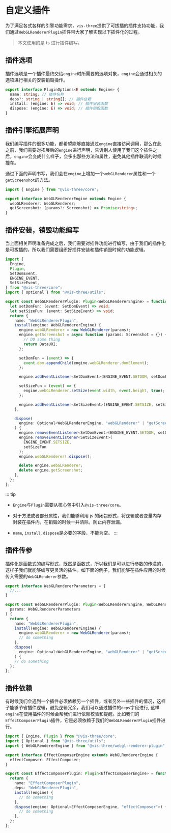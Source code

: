 # 自定义插件

为了满足各式各样的引擎功能需求，`vis-three`提供了可拔插的插件支持功能，我们通过`WebGLRendererPlugin`插件带大家了解实现以下插件化的过程。

> 本文使用的是 ts 进行插件编写。

## 插件选项

插件选项是一个插件最终交给`engine`时所需要的选项对象，`engine`会通过相关的选项进行相关的安装销毁操作。

```ts
export interface PluginOptions<E extends Engine> {
  name: string; // 插件名称
  deps?: string | string[]; // 插件依赖
  install: (engine: E) => void; // 插件安装函数
  dispose: (engine: E) => void; // 插件销毁函数
}
```

## 插件引擎拓展声明

我们编写插件的很多功能，都希望能够直接通过`engine`直接访问调用，那么在此之前，我们需要对拓展后的`engine`进行声明，告诉别人使用了我们这个插件之后，`engine`会变成什么样子，会多出那些方法和属性，避免其他插件联调的时候撞车。

通过下面的声明书写，我们会在`engine`上增加一个`webGLRenderer`属性和一个`getScreenshot`的方法。

```ts
import { Engine } from "@vis-three/core";

export interface WebGLRendererEngine extends Engine {
  webGLRenderer: WebGLRenderer;
  getScreenshot: (params?: Screenshot) => Promise<string>;
}
```

## 插件安装，销毁功能编写

当上面相关声明准备完成之后，我们需要对插件功能进行编写，由于我们的插件化是可拔插的，所以我们需要组织好插件安装和插件销毁时候的功能逻辑。

```ts
import {
  Engine,
  Plugin,
  SetDomEvent,
  ENGINE_EVENT,
  SetSizeEvent,
} from "@vis-three/core";
import { Optional } from "@vis-three/utils";

export const WebGLRendererPlugin: Plugin<WebGLRendererEngine> = function () {
  let setDomFun: (event: SetDomEvent) => void;
  let setSizeFun: (event: SetSizeEvent) => void;
  return {
    name: "WebGLRendererPlugin",
    install(engine: WebGLRendererEngine) {
      engine.webGLRenderer = new WebGLRenderer(params);
      engine.getScreenshot = async function (params: Screenshot = {}) {
        // DO some thing
        return DataURI;
      };

      setDomFun = (event) => {
        event.dom.appendChild(engine.webGLRenderer.domElement);
      };

      engine.addEventListener<SetDomEvent>(ENGINE_EVENT.SETDOM, setDomFun);

      setSizeFun = (event) => {
        engine.webGLRenderer.setSize(event.width, event.height, true);
      };

      engine.addEventListener<SetSizeEvent>(ENGINE_EVENT.SETSIZE, setSizeFun);
    },

    dispose(
      engine: Optional<WebGLRendererEngine, "webGLRenderer" | "getScreenshot">
    ) {
      engine.removeEventListener<SetDomEvent>(ENGINE_EVENT.SETDOM, setDomFun);
      engine.removeEventListener<SetSizeEvent>(
        ENGINE_EVENT.SETSIZE,
        setSizeFun
      );
      engine.webGLRenderer!.dispose();

      delete engine.webGLRenderer;
      delete engine.getScreenshot;
    },
  };
};
```

::: tip

- `Engine`与`Plugin`需要从核心包中引入`@vis-three/core`。

- 对于方法或者部分属性，我们能够利用 js 的闭包形式，将逻辑或者变量内存封装在插件内，在销毁的时候一并清除，防止内存泄漏。

- `name`, `install`, `dispose`是必要的字段，不能为空。
  :::

## 插件传参

插件化是函数式的编写形式，既然是函数式，所以我们是可以进行参数的传递的，这样子我们就能够编写更灵活的插件。如下面的例子，我们能够在插件应用的时候传入需要的`WebGLRenderer`参数。

```ts
export interface WebGLRendererParameters = {
  //...
}

export const WebGLRendererPlugin: Plugin<WebGLRendererEngine, WebGLRendererParameters> = function (
  params: WebGLRendererParameters
) {
  return {
    name: "WebGLRendererPlugin",
    install(engine: WebGLRendererEngine) {
      engine.webGLRenderer = new WebGLRenderer(params);
      // do something
    },
    dispose(
      engine: Optional<WebGLRendererEngine, "webGLRenderer" | "getScreenshot">
    ) {
    // do something
  };
};
```

## 插件依赖

有时候我们会遇到一个插件必须依赖另一个插件，或者另外一些插件的情况，这样子能够节省插件逻辑，避免逻辑冗余，我们可以通过插件的`deps`字段进行, 这样`engine`在使用插件的时候会帮我们进行依赖校验和提醒。比如我们的`EffectComposerPlugin`插件，它是必须依赖于我们的`WebGLRendererPlugin`插件进行。

```ts
import { Engine, Plugin } from "@vis-three/core";
import { Optional } from "@vis-three/utils";
import { WebGLRendererEngine } from "@vis-three/webgl-renderer-plugin";

export interface EffectComposerEngine extends WebGLRendererEngine {
  effectComposer: EffectComposer;
}

export const EffectComposerPlugin: Plugin<EffectComposerEngine> = function () {
  return {
    name: "EffectComposerPlugin",
    deps: "WebGLRendererPlugin",
    install(engine) {
      // do something
    },
    dispose(engine: Optional<EffectComposerEngine, "effectComposer">) {
      // do something
    },
  };
};
```
